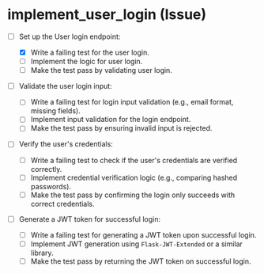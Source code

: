 # implement_user_login (Issue)

- [ ] Set up the User login endpoint:

  - [x] Write a failing test for the user login.
  - [ ] Implement the logic for user login.
  - [ ] Make the test pass by validating user login.

- [ ] Validate the user login input:

  - [ ] Write a failing test for login input validation (e.g., email format, missing fields).
  - [ ] Implement input validation for the login endpoint.
  - [ ] Make the test pass by ensuring invalid input is rejected.

- [ ] Verify the user's credentials:

  - [ ] Write a failing test to check if the user's credentials are verified correctly.
  - [ ] Implement credential verification logic (e.g., comparing hashed passwords).
  - [ ] Make the test pass by confirming the login only succeeds with correct credentials.

- [ ] Generate a JWT token for successful login:

  - [ ] Write a failing test for generating a JWT token upon successful login.
  - [ ] Implement JWT generation using `Flask-JWT-Extended` or a similar library.
  - [ ] Make the test pass by returning the JWT token on successful login.
